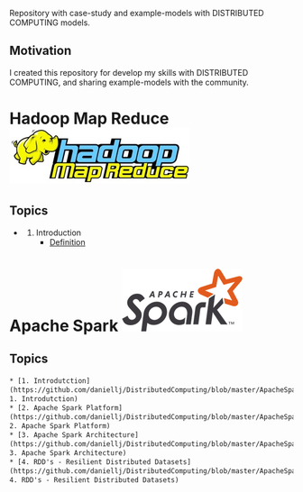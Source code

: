 Repository with case-study and example-models with DISTRIBUTED COMPUTING models.

## Motivation

I created this repository for develop my skills with DISTRIBUTED COMPUTING, and sharing example-models with the community.

# Hadoop Map Reduce ![img](https://github.com/daniellj/DistributedComputing/blob/master/HadoopMapReduce/Concepts/img/hadoop_map_reduce_logo.png)

## Topics
<!-- toc -->
  * 1. Introduction
		* [Definition](https://github.com/daniellj/DistributedComputing/blob/master/HadoopMapReduce/Concepts/Introduction.md)

# Apache Spark ![img](https://github.com/daniellj/DistributedComputing/blob/master/ApacheSpark/Concepts/img/apache_spark_logo.png)

## Topics
<!-- toc -->
	* [1. Introdutction](https://github.com/daniellj/DistributedComputing/blob/master/ApacheSpark/Concepts/Introduction.md### 1. Introdutction)
	* [2. Apache Spark Platform](https://github.com/daniellj/DistributedComputing/blob/master/ApacheSpark/Concepts/Introduction.md#### 2. Apache Spark Platform)
	* [3. Apache Spark Architecture](https://github.com/daniellj/DistributedComputing/blob/master/ApacheSpark/Concepts/Introduction.md#### 3. Apache Spark Architecture)
	* [4. RDD's - Resilient Distributed Datasets](https://github.com/daniellj/DistributedComputing/blob/master/ApacheSpark/Concepts/Introduction.md#### 4. RDD's - Resilient Distributed Datasets)
